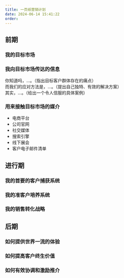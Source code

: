 ```yaml
---
title: 一页纸营销计划
date: 2024-06-14 15:41:22
order: 
---
```


## 前期

### 我的目标市场

### 我向目标市场传达的信息

你知道吗，...。（指出目标客户群体存在的痛点）  
而我们的应对方法是，...。（提出自己独特、有效的解决方案）  
其实，...。（给出一个令人信服的具体案例）

### 用来接触目标市场的媒介

- 电商平台
- 公司官网
- 社交媒体
- 搜索引擎
- 线下展会
- 客户电子邮件清单

## 进行期

### 我的首要的客户捕获系统

### 我的准客户培养系统

### 我的销售转化战略

## 后期

### 如何提供世界一流的体验

### 如何提高客户终生价值

### 如何有效协调和激励推介
